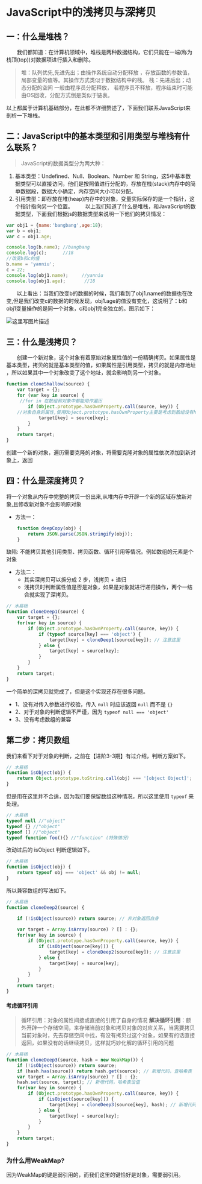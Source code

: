 # JavaScript中的浅拷贝与深拷贝
## 一：什么是堆栈？
  我们都知道：在计算机领域中，堆栈是两种数据结构，它们只能在一端(称为栈顶(top))对数据项进行插入和删除。

> 堆：队列优先,先进先出；由操作系统自动分配释放 ，存放函数的参数值，局部变量的值等。其操作方式类似于数据结构中的栈。
> 栈：先进后出；动态分配的空间 一般由程序员分配释放， 若程序员不释放，程序结束时可能由OS回收，分配方式倒是类似于链表。

以上都属于计算机基础部分，在此都不详细赘述了，下面我们联系JavaScript来剖析一下堆栈。

## 二：JavaScript中的基本类型和引用类型与堆栈有什么联系？

> JavaScript的数据类型分为两大种：

1. 基本类型：Undefined、Null、Boolean、Number 和 String，这5中基本数据类型可以直接访问，他们是按照值进行分配的，存放在栈(stack)内存中的简单数据段，数据大小确定，内存空间大小可以分配。
2. 引用类型：即存放在堆(heap)内存中的对象，变量实际保存的是一个指针，这个指针指向另一个位置。
  以上我们知道了什么是堆栈，和JavaScript的数据类型，下面我们根据js的数据类型来说明一下他们的拷贝情况：
```js
var obj1 = {name:'bangbang',age:18};
var b = obj1;
var c = obj1.age;

console.log(b.name); //bangbang
console.log(c);      //18
//改变b和c的值
b.name = 'yanniu';
c = 22;
console.log(obj1.name);     //yanniu
console.log(obj1.age);       //18
```
  以上看出：当我们改变b的数据的时候，我们看到了obj1.name的数据也在改变,但是我们改变c的数据的时候发现，obj1.age的值没有变化，这说明了：b和obj1变量操作的是同一个对象，c和obj1完全独立的。图示如下：

![这里写图片描述](https://img-blog.csdn.net/20161022234725144)


## 三：什么是浅拷贝？
  创建一个新对象，这个对象有着原始对象属性值的一份精确拷贝。如果属性是基本类型，拷贝的就是基本类型的值，如果属性是引用类型，拷贝的就是内存地址 ，所以如果其中一个对象改变了这个地址，就会影响到另一个对象。

```js
function cloneShallow(source) {
    var target = {};
    for (var key in source) {
     //for in 在数组和对象中都能用作遍历
        if (Object.prototype.hasOwnProperty.call(source, key)) {
   	//对象自身的属性,使用Object.prototype.hasOwnProperty主要是考虑到数组没有hasOwnProperty方法
            target[key] = source[key];
        }
    }
    return target;
}
```

创建一个新的对象，遍历需要克隆的对象，将需要克隆对象的属性依次添加到新对象上，返回

## 四：什么是深度拷贝？
将一个对象从内存中完整的拷贝一份出来,从堆内存中开辟一个新的区域存放新对象,且修改新对象不会影响原对象

- 方法一：

```js
    function deepCopy(obj) {
        return JSON.parse(JSON.stringify(obj));
    }
```

缺陷: 不能拷贝其他引用类型、拷贝函数、循环引用等情况。例如数组的元素是个对象

- 方法二：
  - 其实深拷贝可以拆分成 2 步，浅拷贝 + 递归
  - 浅拷贝时判断属性值是否是对象，如果是对象就进行递归操作，两个一结合就实现了深拷贝。

```js
// 木易杨
function cloneDeep1(source) {
    var target = {};
    for(var key in source) {
        if (Object.prototype.hasOwnProperty.call(source, key)) {
            if (typeof source[key] === 'object') {
                target[key] = cloneDeep1(source[key]); // 注意这里
            } else {
                target[key] = source[key];
            }
        }
    }
    return target;
}

```

一个简单的深拷贝就完成了，但是这个实现还存在很多问题。

- 1、没有对传入参数进行校验，传入 `null` 时应该返回 `null` 而不是 `{}`
- 2、对于对象的判断逻辑不严谨，因为 `typeof null === 'object'`
- 3、没有考虑数组的兼容

## 第二步：拷贝数组

我们来看下对于对象的判断，之前在【进阶3-3期】有过介绍，判断方案如下。

```js
// 木易杨
function isObject(obj) {
    return Object.prototype.toString.call(obj) === '[object Object]';
}
```

但是用在这里并不合适，因为我们要保留数组这种情况，所以这里使用 `typeof` 来处理。

```js
// 木易杨
typeof null //"object"
typeof {} //"object"
typeof [] //"object"
typeof function foo(){} //"function" (特殊情况)
```

改动过后的 isObject 判断逻辑如下。

```js
// 木易杨
function isObject(obj) {
	return typeof obj === 'object' && obj != null;
}
```

所以兼容数组的写法如下。

```js
// 木易杨
function cloneDeep2(source) {

    if (!isObject(source)) return source; // 非对象返回自身
      
    var target = Array.isArray(source) ? [] : {};
    for(var key in source) {
        if (Object.prototype.hasOwnProperty.call(source, key)) {
            if (isObject(source[key])) {
                target[key] = cloneDeep2(source[key]); // 注意这里
            } else {
                target[key] = source[key];
            }
        }
    }
    return target;
}
```

#### 考虑循环引用

> 循环引用：对象的属性间接或直接的引用了自身的情况
**解决循环引用**：额外开辟一个存储空间，来存储当前对象和拷贝对象的对应关系，当需要拷贝当前对象时，先去存储空间中找，有没有拷贝过这个对象，如果有的话直接返回，如果没有的话继续拷贝，这样就巧妙化解的循环引用的问题
```js
// 木易杨
function cloneDeep3(source, hash = new WeakMap()) {
    if (!isObject(source)) return source; 
    if (hash.has(source)) return hash.get(source); // 新增代码，查哈希表
    var target = Array.isArray(source) ? [] : {};
    hash.set(source, target); // 新增代码，哈希表设值   
    for(var key in source) {
        if (Object.prototype.hasOwnProperty.call(source, key)) {
            if (isObject(source[key])) {
                target[key] = cloneDeep3(source[key], hash); // 新增代码，传入哈希表
            } else {
                target[key] = source[key];
            }
        }
    }
    return target;
}
```
### 为什么用WeakMap?
因为WeakMap的键是弱引用的，而我们这里的键恰好是对象，需要弱引用。

